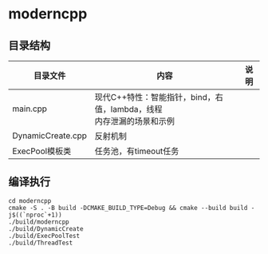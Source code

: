 # moderncpp
## 目录结构
| 目录文件 | 内容 | 说明 |
| - | - | - |
| main.cpp | 现代C++特性：智能指针，bind，右值，lambda，线程 <br> 内存泄漏的场景和示例 |  |
| DynamicCreate.cpp | 反射机制 |  |
| ExecPool模板类 | 任务池，有timeout任务 |  |

## 编译执行
```
cd moderncpp
cmake -S . -B build -DCMAKE_BUILD_TYPE=Debug && cmake --build build -j$((`nproc`+1))
./build/moderncpp
./build/DynamicCreate
./build/ExecPoolTest
./build/ThreadTest
```
